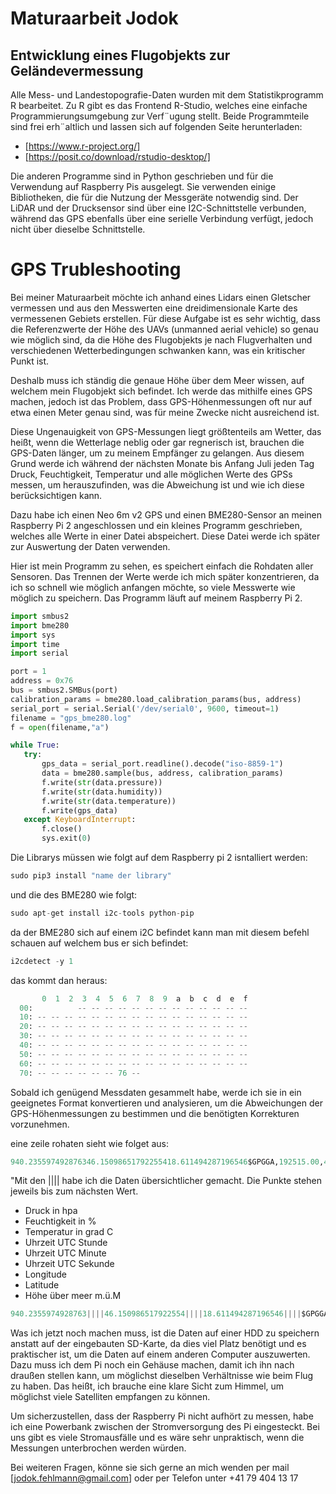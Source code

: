 # Maturaarbeit Jodok
## Entwicklung eines Flugobjekts zur Geländevermessung

Alle Mess- und Landestopografie-Daten wurden mit dem Statistikprogramm R bearbeitet. Zu R gibt es das
Frontend R-Studio, welches eine einfache Programmierungsumgebung zur Verf¨ugung stellt. Beide Programmteile
sind frei erh¨altlich und lassen sich auf folgenden Seite herunterladen:

* [https://www.r-project.org/]
* [https://posit.co/download/rstudio-desktop/]

Die anderen Programme sind in Python geschrieben und für die Verwendung auf Raspberry Pis ausgelegt. Sie verwenden einige Bibliotheken, die für die Nutzung der Messgeräte notwendig sind. Der LiDAR und der Drucksensor sind über eine I2C-Schnittstelle verbunden, während das GPS ebenfalls über eine serielle Verbindung verfügt, jedoch nicht über dieselbe Schnittstelle.

# GPS Trubleshooting
Bei meiner Maturaarbeit möchte ich anhand eines Lidars einen Gletscher vermessen und aus den Messwerten eine dreidimensionale Karte des vermessenen Gebiets erstellen. Für diese Aufgabe ist es sehr wichtig, dass die Referenzwerte der Höhe des UAVs (unmanned aerial vehicle) so genau wie möglich sind, da die Höhe des Flugobjekts je nach Flugverhalten und verschiedenen Wetterbedingungen schwanken kann, was ein kritischer Punkt ist.

Deshalb muss ich ständig die genaue Höhe über dem Meer wissen, auf welchem mein Flugobjekt sich befindet. Ich werde das mithilfe eines GPS machen, jedoch ist das Problem, dass GPS-Höhenmessungen oft nur auf etwa einen Meter genau sind, was für meine Zwecke nicht ausreichend ist.

Diese Ungenauigkeit von GPS-Messungen liegt größtenteils am Wetter, das heißt, wenn die Wetterlage neblig oder gar regnerisch ist, brauchen die GPS-Daten länger, um zu meinem Empfänger zu gelangen. Aus diesem Grund werde ich während der nächsten Monate bis Anfang Juli jeden Tag Druck, Feuchtigkeit, Temperatur und alle möglichen Werte des GPSs messen, um herauszufinden, was die Abweichung ist und wie ich diese berücksichtigen kann.

Dazu habe ich einen Neo 6m v2 GPS und einen BME280-Sensor an meinen Raspberry Pi 2 angeschlossen und ein kleines Programm geschrieben, welches alle Werte in einer Datei abspeichert. Diese Datei werde ich später zur Auswertung der Daten verwenden.

Hier ist mein Programm zu sehen, es speichert einfach die Rohdaten aller Sensoren. Das Trennen der Werte werde ich mich später konzentrieren, da ich so schnell wie möglich anfangen möchte, so viele Messwerte wie möglich zu speichern. Das Programm läuft auf meinem Raspberry Pi 2.

 ```py
import smbus2
import bme280
import sys
import time
import serial

port = 1
address = 0x76
bus = smbus2.SMBus(port)
calibration_params = bme280.load_calibration_params(bus, address)
serial_port = serial.Serial('/dev/serial0', 9600, timeout=1)
filename = "gps_bme280.log"
f = open(filename,"a")

while True:
    try:
        gps_data = serial_port.readline().decode("iso-8859-1")
        data = bme280.sample(bus, address, calibration_params)
        f.write(str(data.pressure))
        f.write(str(data.humidity))
        f.write(str(data.temperature))
        f.write(gps_data)
    except KeyboardInterrupt:
        f.close()
        sys.exit(0)
 ```

Die Librarys müssen wie folgt auf dem Raspberry pi 2 isntalliert werden:

```py
sudo pip3 install "name der library"
 ```

und die des BME280 wie folgt:
```py
sudo apt-get install i2c-tools python-pip
 ```

da der BME280 sich auf einem i2C befindet kann man mit diesem befehl schauen auf welchem bus er sich befindet:
```py
i2cdetect -y 1
 ```
das kommt dan heraus:

```py
       0  1  2  3  4  5  6  7  8  9  a  b  c  d  e  f
  00:          -- -- -- -- -- -- -- -- -- -- -- -- --
  10: -- -- -- -- -- -- -- -- -- -- -- -- -- -- -- --
  20: -- -- -- -- -- -- -- -- -- -- -- -- -- -- -- --
  30: -- -- -- -- -- -- -- -- -- -- -- -- -- -- -- --
  40: -- -- -- -- -- -- -- -- -- -- -- -- -- -- -- --
  50: -- -- -- -- -- -- -- -- -- -- -- -- -- -- -- --
  60: -- -- -- -- -- -- -- -- -- -- -- -- -- -- -- --
  70: -- -- -- -- -- -- 76 --
 ```
Sobald ich genügend Messdaten gesammelt habe, werde ich sie in ein geeignetes Format konvertieren und analysieren, um die Abweichungen der GPS-Höhenmessungen zu bestimmen und die benötigten Korrekturen vorzunehmen.

eine zeile rohaten sieht wie folget aus:

```py
940.235597492876346.15098651792255418.611494287196546$GPGGA,192515.00,4711.27633,N,00706.26218,E,1,06,1.18,689.8,M,47.2,M,,*59
 ```
"Mit den |||| habe ich die Daten übersichtlicher gemacht. Die Punkte stehen jeweils bis zum nächsten Wert.

* Druck in hpa
* Feuchtigkeit in %
* Temperatur in grad C
* Uhrzeit UTC Stunde
* Uhrzeit UTC Minute
* Uhrzeit UTC Sekunde
* Longitude
* Latitude
* Höhe über meer m.ü.M

```py
940.2355974928763||||46.150986517922554||||18.611494287196546||||$GPGGA,||||19||||25||||15||||.00,||||4711.27633,N||||,00706.26218,E||||,1,06,1.18,||||689.8,M||||,47.2,M,,*59
 ```
Was ich jetzt noch machen muss, ist die Daten auf einer HDD zu speichern anstatt auf der eingebauten SD-Karte, da dies viel Platz benötigt und es praktischer ist, um die Daten auf einem anderen Computer auszuwerten. Dazu muss ich dem Pi noch ein Gehäuse machen, damit ich ihn nach draußen stellen kann, um möglichst dieselben Verhältnisse wie beim Flug zu haben. Das heißt, ich brauche eine klare Sicht zum Himmel, um möglichst viele Satelliten empfangen zu können.

Um sicherzustellen, dass der Raspberry Pi nicht aufhört zu messen, habe ich eine Powerbank zwischen der Stromversorgung des Pi eingesteckt. Bei uns gibt es viele Stromausfälle und es wäre sehr unpraktisch, wenn die Messungen unterbrochen werden würden.

Bei weiteren Fragen, könne sie sich gerne an mich wenden per mail [jodok.fehlmann@gmail.com] oder per Telefon unter +41 79 404 13 17